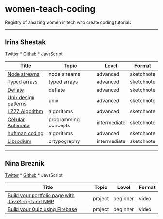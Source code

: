 # women-teach-coding
Registry of amazing women in tech who create coding tutorials 

---

## Irina Shestak

[Twitter](https://twitter.com/_lrlna) *
[Github](https://github.com/lrlna) *
JavaScript


Title | Topic |  Level | Format | 
----- | ----- | ------ | ------ |
|[Node streams](https://github.com/lrlna/sketchin/blob/master/guides/node-streams.md)|node streams| advanced| sketchnote |
|[Typed arrays](https://github.com/lrlna/sketchin/blob/master/guides/typed-arrays.md)|typed arrays| advanced | sketchnote |
|[Deflate](https://github.com/lrlna/sketchin/blob/master/guides/deflate.md)| deflate | advanced | sketchnote |
|[Unix design patterns](https://github.com/lrlna/sketchin/blob/master/guides/unix-design-patterns.md)| unix | advanced | sketchnote | 
|[LZ77 Algorithm](https://github.com/lrlna/sketchin/blob/master/guides/lz77.md)| algorithms | advanced | sketchnote |
|[Cellular Automata](https://github.com/lrlna/sketchin/blob/master/guides/automata.md)| programming concepts | intermediate | sketchnote |
|[huffman coding](https://github.com/lrlna/sketchin/blob/master/guides/huffman-trees.md)| algorithms | advanced | sketchnote |
|[Libsodium](https://github.com/lrlna/sketchin/blob/master/guides/libsodium.md)| crtypography | intermediate | sketchnote |

---

## Nina Breznik

[Twitter](https://twitter.com/ninabreznik) *
[Github](https://github.com/ninabreznik) *
JavaScript

Title | Topic |  Level | Format | 
----- | ----- | ------ | ------ |
|[Build your portfolio page with JavaScript and NMP](https://www.youtube.com/playlist?list=PLbtP2pUMT_hvANJ-b49tp88sOkVLSOkcq)| project | beginner | video |
|[Build your Quiz using Firebase](https://www.youtube.com/playlist?list=PLbtP2pUMT_huBADZzKcjJ70x9DBCJzpEN)| project | beginner | video |
